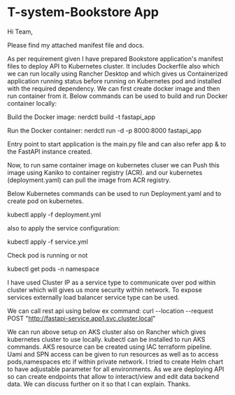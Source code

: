 # T-system-Bookstore App


Hi Team,

Please find my attached manifest file and docs.

As per requirement given I have prepared Bookstore application's manifest files to deploy API to Kubernetes cluster.
It includes Dockerfile also which we can run locally using Rancher Desktop and which gives us Containerized application running status before running on Kubernetes pod and installed with the required dependency. 
We can first create docker image and then run container from it.
Below commands can be used to build and run Docker container locally:

Build the Docker image:
nerdctl build -t fastapi_app 

Run the Docker container:
nerdctl run -d -p 8000:8000 fastapi_app

Entry point to start application is the main.py file and can also refer app & to the FastAPI instance created.

Now, to run same container image on kubernetes cluser we can Push this image using Kaniko to container registry (ACR).
and our kubernetes (deployment.yaml) can pull the image from ACR registry.

Below Kubernetes commands can be used to run Deployment.yaml and to create pod on kubernetes.

kubectl apply -f deployment.yml

also to apply the service configuration:

kubectl apply -f service.yml

Check pod is running or not 

kubectl get pods -n namespace

I have used Cluster IP as a service type to communicate over pod within cluster which will gives us more security within network.
To expose services externally load balancer service type can be used.

We can call rest api using below ex command:
curl --location --request POST "http://fastapi-service.app1.svc.cluster.local"

We can run above setup on AKS cluster also on Rancher which gives kubernetes cluster to use locally.
kubectl can be installed to run AKS commands.
AKS resource can be created using IAC terraform pipeline.
Uami and SPN access can be given to run resources as well as to access pods,namespaces etc if within private network.
I tried to create Helm chart to have adjustable parameter for all environments.
As we are deploying API so can create endpoints that allow to  interact/view and edit data backend data. 
We can discuss further on it so that I can explain.
Thanks.

